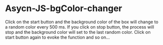 # Asycn-JS-bgColor-changer
Click on the start button and the background color of the box will change to a random color every 500 ms. If you click on stop button, the process will stop and the background color will set to the last random color. Click on start button again to evoke the function and so on...
